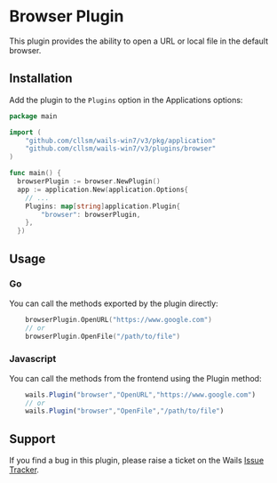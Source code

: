 # Browser Plugin

This plugin provides the ability to open a URL or local file in the default browser.

## Installation

Add the plugin to the `Plugins` option in the Applications options:

```go
package main

import (
    "github.com/cllsm/wails-win7/v3/pkg/application"
    "github.com/cllsm/wails-win7/v3/plugins/browser"
)

func main() {
  browserPlugin := browser.NewPlugin()
  app := application.New(application.Options{
    // ...
    Plugins: map[string]application.Plugin{
        "browser": browserPlugin,
    },
  })
```

## Usage

### Go

You can call the methods exported by the plugin directly:

```go
    browserPlugin.OpenURL("https://www.google.com")
    // or
    browserPlugin.OpenFile("/path/to/file")
```

### Javascript

You can call the methods from the frontend using the Plugin method:

```js
    wails.Plugin("browser","OpenURL","https://www.google.com")
    // or
    wails.Plugin("browser","OpenFile","/path/to/file")
```

## Support

If you find a bug in this plugin, please raise a ticket on the Wails [Issue Tracker](https://github.com/cllsm/wails-win7/issues). 

